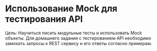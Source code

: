 # Использование Mock для тестирования API

Цель:
Научиться писать модульные тесты и использовать Mock объекты.
Для домашнего задания с тестированием API необходимо замокать запросы к REST сервису и его ответы согласно примерам.
